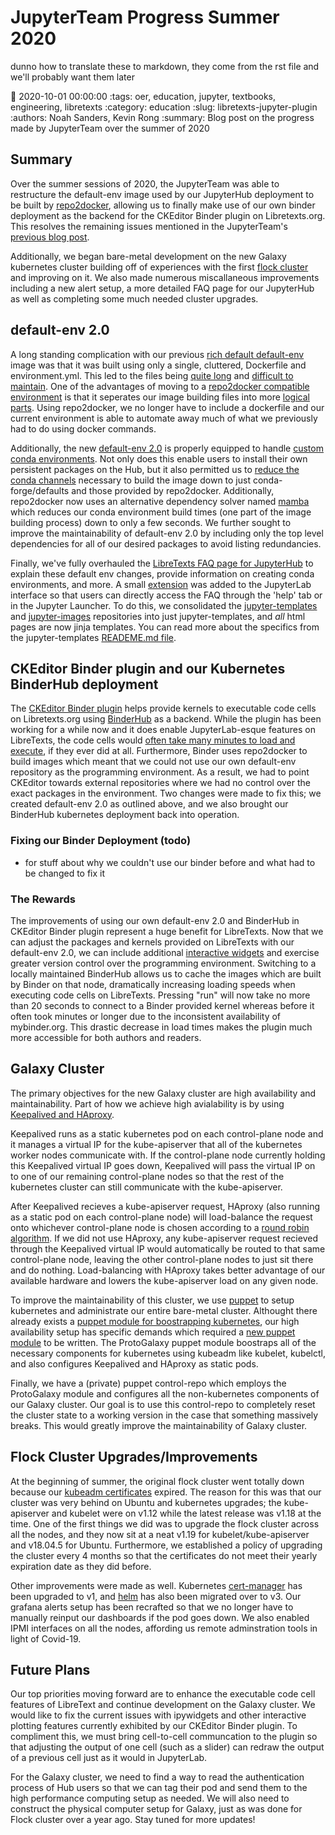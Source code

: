 # JupyterTeam Progress Summer 2020

dunno how to translate these to markdown, they come from the rst file and we'll probably want them later

:date: 2020-10-01 00:00:00
:tags: oer, education, jupyter, textbooks, engineering, libretexts
:category: education
:slug: libretexts-jupyter-plugin
:authors: Noah Sanders, Kevin Rong
:summary: Blog post on the progress made by JupyterTeam over the summer of 2020

## Summary

Over the summer sessions of 2020, the JupyterTeam was able to restructure the default-env image used by our JupyterHub deployment to be built by [repo2docker](https://repo2docker.readthedocs.io/en/latest/), allowing us to finally make use of our own binder deployment as the backend for the CKEditor Binder plugin on Libretexts.org. This resolves the remaining issues mentioned in the JupyterTeam's [previous blog post](https://mechmotum.github.io/blog/libretexts-jupyter-plugin.html#future).

Additionally, we began bare-metal development on the new Galaxy kubernetes cluster building off of experiences with the first [flock cluster](https://mechmotum.github.io/blog/jupyter-summer-2019.html) and improving on it. We also made numerous miscallaneous improvements including a new alert setup, a more detailed FAQ page for our JupyterHub as well as completing some much needed cluster upgrades.

## default-env 2.0

A long standing complication with our previous [rich default default-env](https://github.com/LibreTexts/default-env/tree/1.13/rich-default) image was that it was built using only a single, cluttered, Dockerfile and environment.yml. This led to the files being [quite long](https://github.com/LibreTexts/metalc/issues/121) and [difficult to maintain](https://github.com/LibreTexts/metalc/issues/130). One of the advantages of moving to a [repo2docker compatible environment](https://github.com/LibreTexts/default-env/tree/2.0.1) is that it seperates our image building files into more [logical parts](https://repo2docker.readthedocs.io/en/latest/config_files.html). Using repo2docker, we no longer have to include a dockerfile and our current environment is able to automate away much of what we previously had to do using docker commands.

Additionally, the new [default-env 2.0](https://github.com/LibreTexts/default-env) is properly equipped to handle [custom conda environments](https://docs.conda.io/projects/conda/en/latest/user-guide/tasks/manage-environments.html). Not only does this enable users to install their own persistent packages on the Hub, but it also permitted us to [reduce the conda channels](https://github.com/LibreTexts/metalc/issues/151) necessary to build the image down to just conda-forge/defaults and those provided by repo2docker. Additionally, repo2docker now uses an alternative dependency solver named [mamba](https://github.com/mamba-org/mamba) which reduces our conda environment build times (one part of the image building process) down to only a few seconds. We further sought to improve the maintainability of default-env 2.0 by including only the top level dependencies for all of our desired packages to avoid listing redundancies.

Finally, we've fully overhauled the [LibreTexts FAQ page for JupyterHub](https://jupyter.libretexts.org/hub/faq) to explain these default env changes, provide information on creating conda environments, and more. A small [extension](https://github.com/LibreTexts/labextension-libretexts-faq) was added to the JupyterLab interface so that users can directly access the FAQ through the 'help' tab or in the Jupyter Launcher. To do this, we consolidated the [jupyter-templates](https://github.com/LibreTexts/jupyterhub-templates) and [jupyter-images](https://github.com/LibreTexts/jupyterhub-images) repositories into just jupyter-templates, and *all* html pages are now jinja templates. You can read more about the specifics from the jupyter-templates [READEME.md file](https://github.com/LibreTexts/jupyterhub-templates/blob/master/README.md).

## CKEditor Binder plugin and our Kubernetes BinderHub deployment

The [CKEditor Binder plugin](https://github.com/LibreTexts/ckeditor-binder-plugin) helps provide kernels to executable code cells on Libretexts.org using [BinderHub](https://github.com/jupyterhub/binderhub) as a backend. While the plugin has been working for a while now and it does enable JupyterLab-esque features on LibreTexts, the code cells would [often take many minutes to load and execute](https://github.com/LibreTexts/metalc/issues/83), if they ever did at all. Furthermore, Binder uses repo2docker to build images which meant that we could not use our own default-env repository as the programming environment. As a result, we had to point CKEditor towards external repositories where we had no control over the exact packages in the environment. Two changes were made to fix this; we created default-env 2.0 as outlined above, and we also brought our BinderHub kubernetes deployment back into operation.

### Fixing our Binder Deployment (todo)

- for stuff about why we couldn't use our binder before and what had to be changed to fix it

### The Rewards

The improvements of using our own default-env 2.0 and BinderHub in CKEditor Binder plugin represent a huge benefit for LibreTexts. Now that we can adjust the packages and kernels provided on LibreTexts with our default-env 2.0, we can include additional [interactive widgets](https://chem.libretexts.org/Courses/Remixer_University/LibreTexts_Construction_Guide/05%3A_Interactive_Elements) and exercise greater version control over the programming environment. Switching to a locally maintained BinderHub allows us to cache the images which are built by Binder on that node, dramatically increasing loading speeds when executing code cells on LibreTexts. Pressing "run" will now take no more than 20 seconds to connect to a Binder provided kernel whereas before it often took minutes or longer due to the inconsistent availability of mybinder.org. This drastic decrease in load times makes the plugin much more accessible for both authors and readers.

## Galaxy Cluster

The primary objectives for the new Galaxy cluster are high availability and maintainability. Part of how we achieve high avialability is by using [Keepalived and HAproxy](https://github.com/kubernetes/kubeadm/blob/master/docs/ha-considerations.md#options-for-software-load-balancing).

Keepalived runs as a static kubernetes pod on each control-plane node and it manages a virtual IP for the kube-apiserver that all of the kubernetes worker nodes communicate with. If the control-plane node currently holding this Keepalived virtual IP goes down, Keepalived will pass the virtual IP on to one of our remaining control-plane nodes so that the rest of the kubernetes cluster can still communicate with the kube-apiserver.

After Keepalived recieves a kube-apiserver request, HAproxy (also running as a static pod on each control-plane node) will load-balance the request onto whichever control-plane node is chosen according to a [round robin algorithm](https://avinetworks.com/glossary/round-robin-load-balancing/). If we did not use HAproxy, any kube-apiserver request recieved through the Keepalived virtual IP would automatically be routed to that same control-plane node, leaving the other control-plane nodes to just sit there and do nothing. Load-balancing with HAproxy takes better advantage of our available hardware and lowers the kube-apiserver load on any given node.

To improve the maintainability of this cluster, we use [puppet](https://puppet.com/docs/puppet/6.18/puppet_index.html) to setup kubernetes and administrate our entire bare-metal cluster. Althought there already exists a [puppet module for boostrapping kubernetes](https://github.com/puppetlabs/puppetlabs-kubernetes), our high availability setup has specific demands which required a [new puppet module](https://github.com/LibreTexts/protogalaxy) to be written. The ProtoGalaxy puppet module boostraps all of the necessary components for kubernetes using kubeadm like kubelet, kubelctl, and also configures Keepalived and HAproxy as static pods.

Finally, we have a (private) puppet control-repo which employs the ProtoGalaxy module and configures all the non-kubernetes components of our Galaxy cluster. Our goal is to use this control-repo to completely reset the cluster state to a working version in the case that something massively breaks. This would greatly improve the maintainability of Galaxy cluster.

## Flock Cluster Upgrades/Improvements

At the beginning of summer, the original flock cluster went totally down because our [kubeadm certificates](https://v1-18.docs.kubernetes.io/docs/tasks/administer-cluster/kubeadm/kubeadm-certs/) expired. The reason for this was that our cluster was very behind on Ubuntu and kubernetes upgrades; the kube-apiserver and kubelet were on v1.12 while the latest release was v1.18 at the time. One of the first things we did was to upgrade the flock cluster across all the nodes, and they now sit at a neat v1.19 for kubelet/kube-apiserver and v18.04.5 for Ubuntu. Furthermore, we established a policy of upgrading the cluster every 4 months so that the certificates do not meet their yearly expiration date as they did before.

Other improvements were made as well. Kubernetes [cert-manager](https://cert-manager.io/docs/installation/kubernetes/) has been upgraded to v1, and [helm](https://v3.helm.sh/) has also been migrated over to v3. Our grafana alerts setup has been recrafted so that we no longer have to manually reinput our dashboards if the pod goes down. We also enabled IPMI interfaces on all the nodes, affording us remote adminstration tools in light of Covid-19.

## Future Plans

Our top priorities moving forward are to enhance the executable code cell features of LibreText and continue development on the Galaxy cluster. We would like to fix the current issues with ipywidgets and other interactive plotting features currently exhibited by our CKEditor Binder plugin. To compliment this, we must bring cell-to-cell communcation to the plugin so that adjusting the output of one cell (such as a slider) can redraw the output of a previous cell just as it would in JupyterLab.

For the Galaxy cluster, we need to find a way to read the authentication process of Hub users so that we can tag their pod and send them to the high performance computing setup as needed. We will also need to construct the physical computer setup for Galaxy, just as was done for Flock cluster over a year ago. Stay tuned for more updates!
